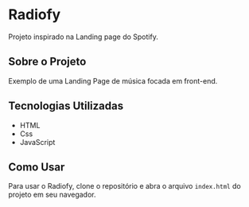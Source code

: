# Radiofy
Projeto inspirado na Landing page do Spotify.

## Sobre o Projeto
Exemplo de uma Landing Page de música focada em front-end.

## Tecnologias Utilizadas
- HTML
- Css
- JavaScript

## Como Usar
Para usar o Radiofy, clone o repositório e abra o arquivo `index.html` do projeto em seu navegador.
